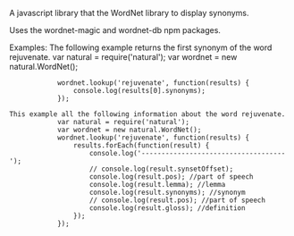A javascript library that the WordNet library to display synonyms. 

Uses the wordnet-magic and wordnet-db npm packages. 


Examples:
	The following example returns the first synonym of the word rejuvenate. 
				var natural = require('natural');
				var wordnet = new natural.WordNet();

				wordnet.lookup('rejuvenate', function(results) {
					console.log(results[0].synonyms);
				});

	This example all the following information about the word rejuvenate. 
				var natural = require('natural');
				var wordnet = new natural.WordNet();
				wordnet.lookup('rejuvenate', function(results) {
				    results.forEach(function(result) {
				        console.log('------------------------------------');
				        // console.log(result.synsetOffset);
				        console.log(result.pos); //part of speech
				        console.log(result.lemma); //lemma 
				        console.log(result.synonyms); //synonym
				        // console.log(result.pos); //part of speech
				        console.log(result.gloss); //definition
				    });
				});
